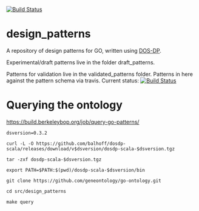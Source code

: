 [![Build Status](https://travis-ci.org/geneontology/design_patterns.svg?branch=master)](https://travis-ci.org/geneontology/design_patterns)


# design_patterns

A repository of design patterns for GO, written using [DOS-DP](https://github.com/dosumis/dead_simple_owl_design_patterns).

Experimental/draft patterns live in the folder draft_patterns.

Patterns for validation live in the validated_patterns folder.  Patterns in here against the pattern schema via travis.  Current status: [![Build Status](https://travis-ci.org/geneontology/design_patterns.svg?branch=master)](https://travis-ci.org/geneontology/design_patterns)

# Querying the ontology

https://build.berkeleybop.org/job/query-go-patterns/

```
dsversion=0.3.2

curl -L -O https://github.com/balhoff/dosdp-scala/releases/download/v$dsversion/dosdp-scala-$dsversion.tgz

tar -zxf dosdp-scala-$dsversion.tgz

export PATH=$PATH:$(pwd)/dosdp-scala-$dsversion/bin

git clone https://github.com/geneontology/go-ontology.git

cd src/design_patterns

make query
```
